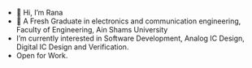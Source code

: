 - 👋 Hi, I’m Rana 
- 🏫 A Fresh Graduate in electronics and communication engineering, Faculty of Engineering, Ain Shams University
- I’m currently interested in Software Development, Analog IC Design, Digital IC Design and Verification. 
- Open for Work.


<!---
RanaMagdy20/RanaMagdy20 is a ✨ special ✨ repository because its `README.md` (this file) appears on your GitHub profile.
You can click the Preview link to take a look at your changes.
--->

